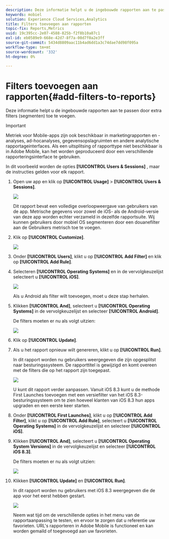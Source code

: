 ```yaml
---
description: Deze informatie helpt u de ingebouwde rapporten aan te passen door extra filters (segmenten) toe te voegen.
keywords: mobiel
solution: Experience Cloud Services,Analytics
title: Filters toevoegen aan rapporten
topic-fix: Reports,Metrics
uuid: 19c395cc-2e07-4588-825b-f2f8b10a87c1
exl-id: eb0589e9-668e-42d7-8f7a-00d7f0a2e3ff
source-git-commit: 5434d8809aac11b4ad6dd1a3c74dae7dd98f095a
workflow-type: tm+mt
source-wordcount: '332'
ht-degree: 0%

---
```


# Filters toevoegen aan rapporten{#add-filters-to-reports}

Deze informatie helpt u de ingebouwde rapporten aan te passen door extra filters (segmenten) toe te voegen.

>[!IMPORTANT]
>
>Metriek voor Mobile-apps zijn ook beschikbaar in marketingrapporten en -analyses, ad-hocanalyses, gegevensopslagruimten en andere analytische rapportageinterfaces. Als een uitsplitsing of rapporttype niet beschikbaar is in Adobe Mobile, kan het worden geproduceerd door een verschillende rapporteringsinterface te gebruiken.

In dit voorbeeld worden de opties **[!UICONTROL Users & Sessions]** , maar de instructies gelden voor elk rapport.

1. Open uw app en klik op **[!UICONTROL Usage]** > **[!UICONTROL Users & Sessions]**.

   ![](assets/customize1.png)

   Dit rapport bevat een volledige overloopweergave van gebruikers van de app. Metrische gegevens voor zowel de iOS- als de Android-versie van deze app worden echter verzameld in dezelfde rapportsuite. Wij kunnen gebruikers door mobiel OS segmenteren door een douanefilter aan de Gebruikers metrisch toe te voegen.

1. Klik op **[!UICONTROL Customize]**.

   ![](assets/customize2.png)

1. Onder **[!UICONTROL Users]**, klikt u op **[!UICONTROL Add Filter]** en klik op **[!UICONTROL Add Rule]**.

1. Selecteren **[!UICONTROL Operating Systems]** en in de vervolgkeuzelijst selecteert u **[!UICONTROL iOS]**.

   ![](assets/customize3.png)

   Als u Android als filter wilt toevoegen, moet u deze stap herhalen.

1. Klikken **[!UICONTROL And]**, selecteert u **[!UICONTROL Operating Systems]** in de vervolgkeuzelijst en selecteer **[!UICONTROL Android]**.

   De filters moeten er nu als volgt uitzien:

   ![](assets/customize4.png)

1. Klik op **[!UICONTROL Update]**.
1. Als u het rapport opnieuw wilt genereren, klikt u op **[!UICONTROL Run]**.

   In dit rapport worden nu gebruikers weergegeven die zijn opgesplitst naar besturingssysteem. De rapporttitel is gewijzigd en komt overeen met de filters die op het rapport zijn toegepast.

   ![](assets/customize5.png)

   U kunt dit rapport verder aanpassen. Vanuit iOS 8.3 kunt u de methode First Launches toevoegen met een versiefilter van het iOS 8.3-besturingssysteem om te zien hoeveel klanten van iOS 8.3 hun apps upgraden en een eerste keer starten.
1. Onder **[!UICONTROL First Launches]**, klikt u op **[!UICONTROL Add Filter]**, klikt u op **[!UICONTROL Add Rule]**, selecteert u **[!UICONTROL Operating Systems]** in de vervolgkeuzelijst en selecteer **[!UICONTROL iOS]**.
1. Klikken **[!UICONTROL And]**, selecteert u **[!UICONTROL Operating System Versions]** in de vervolgkeuzelijst en selecteer **[!UICONTROL iOS 8.3]**.

   De filters moeten er nu als volgt uitzien:

   ![](assets/customize6.png)

1. Klikken **[!UICONTROL Update]** en **[!UICONTROL Run]**.

   In dit rapport worden nu gebruikers met iOS 8.3 weergegeven die de app voor het eerst hebben gestart.

   ![](assets/customize7.png)

   Neem wat tijd om de verschillende opties in het menu van de rapportaanpassing te testen, en ervoor te zorgen dat u referentie uw favorieten. URL&#39;s rapporteren in Adobe Mobile is functioneel en kan worden gemaild of toegevoegd aan uw favorieten.
